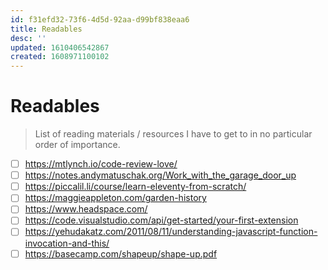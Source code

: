```yaml
---
id: f31efd32-73f6-4d5d-92aa-d99bf838eaa6
title: Readables
desc: ''
updated: 1610406542867
created: 1608971100102
---
```


# Readables

> List of reading materials / resources I have to get to in no particular order of importance.

- [ ] https://mtlynch.io/code-review-love/
- [ ] https://notes.andymatuschak.org/Work_with_the_garage_door_up
- [ ] https://piccalil.li/course/learn-eleventy-from-scratch/
- [ ] https://maggieappleton.com/garden-history
- [ ] https://www.headspace.com/
- [ ] https://code.visualstudio.com/api/get-started/your-first-extension
- [ ] https://yehudakatz.com/2011/08/11/understanding-javascript-function-invocation-and-this/
- [ ] https://basecamp.com/shapeup/shape-up.pdf